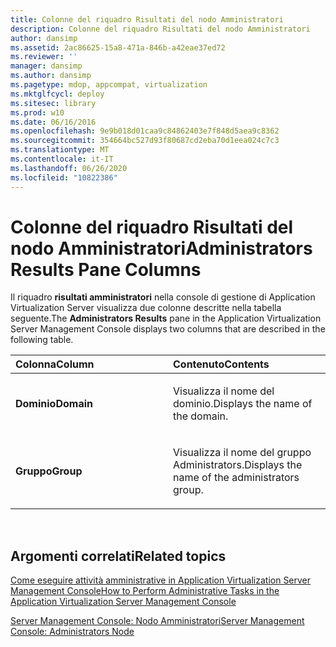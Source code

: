 ```yaml
---
title: Colonne del riquadro Risultati del nodo Amministratori
description: Colonne del riquadro Risultati del nodo Amministratori
author: dansimp
ms.assetid: 2ac86625-15a8-471a-846b-a42eae37ed72
ms.reviewer: ''
manager: dansimp
ms.author: dansimp
ms.pagetype: mdop, appcompat, virtualization
ms.mktglfcycl: deploy
ms.sitesec: library
ms.prod: w10
ms.date: 06/16/2016
ms.openlocfilehash: 9e9b018d01caa9c84862403e7f848d5aea9c8362
ms.sourcegitcommit: 354664bc527d93f80687cd2eba70d1eea024c7c3
ms.translationtype: MT
ms.contentlocale: it-IT
ms.lasthandoff: 06/26/2020
ms.locfileid: "10822386"
---
```

# <span data-ttu-id="60a7f-103">Colonne del riquadro Risultati del nodo Amministratori</span><span class="sxs-lookup"><span data-stu-id="60a7f-103">Administrators Results Pane Columns</span></span>


<span data-ttu-id="60a7f-104">Il riquadro **risultati amministratori** nella console di gestione di Application Virtualization Server visualizza due colonne descritte nella tabella seguente.</span><span class="sxs-lookup"><span data-stu-id="60a7f-104">The **Administrators Results** pane in the Application Virtualization Server Management Console displays two columns that are described in the following table.</span></span>

<table>
<colgroup>
<col width="50%" />
<col width="50%" />
</colgroup>
<thead>
<tr class="header">
<th align="left"><span data-ttu-id="60a7f-105">Colonna</span><span class="sxs-lookup"><span data-stu-id="60a7f-105">Column</span></span></th>
<th align="left"><span data-ttu-id="60a7f-106">Contenuto</span><span class="sxs-lookup"><span data-stu-id="60a7f-106">Contents</span></span></th>
</tr>
</thead>
<tbody>
<tr class="odd">
<td align="left"><p><strong><span data-ttu-id="60a7f-107">Dominio</span><span class="sxs-lookup"><span data-stu-id="60a7f-107">Domain</span></span></strong></p></td>
<td align="left"><p><span data-ttu-id="60a7f-108">Visualizza il nome del dominio.</span><span class="sxs-lookup"><span data-stu-id="60a7f-108">Displays the name of the domain.</span></span></p></td>
</tr>
<tr class="even">
<td align="left"><p><strong><span data-ttu-id="60a7f-109">Gruppo</span><span class="sxs-lookup"><span data-stu-id="60a7f-109">Group</span></span></strong></p></td>
<td align="left"><p><span data-ttu-id="60a7f-110">Visualizza il nome del gruppo Administrators.</span><span class="sxs-lookup"><span data-stu-id="60a7f-110">Displays the name of the administrators group.</span></span></p></td>
</tr>
</tbody>
</table>

 

## <span data-ttu-id="60a7f-111">Argomenti correlati</span><span class="sxs-lookup"><span data-stu-id="60a7f-111">Related topics</span></span>


[<span data-ttu-id="60a7f-112">Come eseguire attività amministrative in Application Virtualization Server Management Console</span><span class="sxs-lookup"><span data-stu-id="60a7f-112">How to Perform Administrative Tasks in the Application Virtualization Server Management Console</span></span>](how-to-perform-administrative-tasks-in-the-application-virtualization-server-management-console.md)

[<span data-ttu-id="60a7f-113">Server Management Console: Nodo Amministratori</span><span class="sxs-lookup"><span data-stu-id="60a7f-113">Server Management Console: Administrators Node</span></span>](server-management-console-administrators-node.md)

 

 





